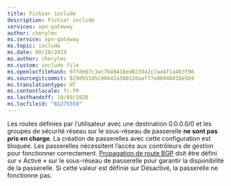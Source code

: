 ```yaml
---
title: Fichier include
description: Fichier include
services: vpn-gateway
author: cherylmc
ms.service: vpn-gateway
ms.topic: include
ms.date: 09/28/2019
ms.author: cherylmc
ms.custom: include file
ms.openlocfilehash: 97fde67c3ac7649418ed0239a2c7aa4f1a4b3f96
ms.sourcegitcommit: 829d951d5c90442a38012daaf77e86046018e5b9
ms.translationtype: HT
ms.contentlocale: fr-FR
ms.lasthandoff: 10/09/2020
ms.locfileid: "81275558"
---
```

Les routes définies par l’utilisateur avec une destination 0.0.0.0/0 et les groupes de sécurité réseau sur le sous-réseau de passerelle **ne sont pas pris en charge**. La création de passerelles avec cette configuration est bloquée. Les passerelles nécessitent l’accès aux contrôleurs de gestion pour fonctionner correctement. [Propagation de route BGP](https://docs.microsoft.com/azure/virtual-network/virtual-networks-udr-overview#border-gateway-protocol) doit être défini sur « Activé » sur le sous-réseau de passerelle pour garantir la disponibilité de la passerelle. Si cette valeur est définie sur Désactivé, la passerelle ne fonctionne pas.
